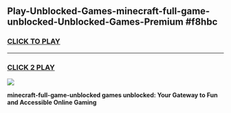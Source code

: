 
## Play-Unblocked-Games-minecraft-full-game-unblocked-Unblocked-Games-Premium #f8hbc
<h3>
<a href="https://premium.freeplayer.one?title=minecraft-full-game-unblocked&ref=12M">CLICK TO PLAY</a></h3>
<hr>

<h3>
<a href="https://premium.freeplayer.one?title=minecraft-full-game-unblocked&ref=12M">CLICK 2 PLAY</a>
  
</h3>

<a href="https://premium.freeplayer.one?title=minecraft-full-game-unblocked&ref=12M"><img src="https://clearcache.store/games.png"></a>


**minecraft-full-game-unblocked games unblocked: Your Gateway to Fun and Accessible Online Gaming**
